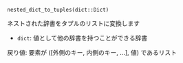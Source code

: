 ```
nested_dict_to_tuples(dict::Dict)
```

ネストされた辞書をタプルのリストに変換します

  * `dict`: 値として他の辞書を持つことができる辞書

戻り値: 要素が ([外側のキー, 内側のキー, ...], 値) であるリスト
